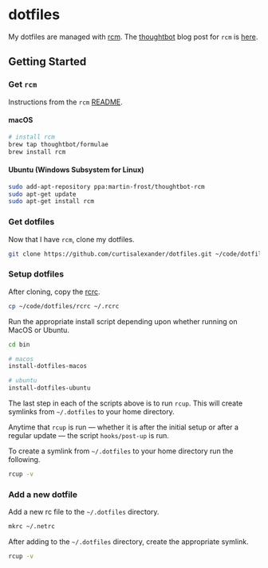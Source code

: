 # dotfiles

My dotfiles are managed with [rcm](https://github.com/thoughtbot/rcm).  The [thoughtbot](https://thoughtbot.com/) blog post for `rcm` is [here](https://robots.thoughtbot.com/rcm-for-rc-files-in-dotfiles-repos).


## Getting Started

### Get `rcm`

Instructions from the `rcm` [README](https://github.com/thoughtbot/rcm).

#### macOS

```sh
# install rcm
brew tap thoughtbot/formulae
brew install rcm
```

#### Ubuntu (Windows Subsystem for Linux)

```sh
sudo add-apt-repository ppa:martin-frost/thoughtbot-rcm
sudo apt-get update
sudo apt-get install rcm
```

### Get dotfiles

Now that I have `rcm`, clone my dotfiles.

```sh
git clone https://github.com/curtisalexander/dotfiles.git ~/code/dotfiles
```

### Setup dotfiles

After cloning, copy the [rcrc](http://thoughtbot.github.io/rcm/rcrc.5.html).

```sh
cp ~/code/dotfiles/rcrc ~/.rcrc
```

Run the appropriate install script depending upon whether running on MacOS or Ubuntu.

```sh
cd bin

# macos
install-dotfiles-macos

# ubuntu
install-dotfiles-ubuntu
```

The last step in each of the scripts above is to run `rcup`.  This will create symlinks from `~/.dotfiles` to your home directory.

Anytime that `rcup` is run &mdash; whether it is after the initial setup or after a regular update &mdash; the script `hooks/post-up` is run.

To create a symlink from `~/.dotfiles` to your home directory run the following.

```sh
rcup -v
```

### Add a new dotfile

Add a new rc file to the `~/.dotfiles` directory.

```sh
mkrc ~/.netrc
```

After adding to the `~/.dotfiles` directory, create the appropriate symlink.

```sh
rcup -v
```
